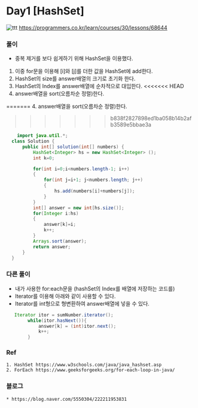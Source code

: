 # Day1 [HashSet]

 ![ttt](https://user-images.githubusercontent.com/45223821/105446092-bf670300-5cb4-11eb-97df-694fd4b6fca9.PNG)
 https://programmers.co.kr/learn/courses/30/lessons/68644


### 풀이
  
  * 중복 제거를 보다 쉽게하기 위해 HashSet을 이용했다.
  
  1. 이중 for문을 이용해 [i]와 [j]를 더한 값을 HashSet에 add한다.
  2. HashSet의 size를 answer배열의 크기로 초기화 한다.
  3. HashSet의 Index를 answer배열에 순차적으로 대입한다.
<<<<<<< HEAD
  4.  answer배열을 sort(오름차순 정렬)한다.

=======
  4. answer배열을 sort(오름차순 정렬)한다.
  
>>>>>>> b838f2827898ed1ba058b14b2afb3589e5bbae3a
  ```java
      import java.util.*;
    class Solution {
        public int[] solution(int[] numbers) {
            HashSet<Integer> hs = new HashSet<Integer> ();
            int k=0;

            for(int i=0;i<numbers.length-1; i++)
            {
                for(int j=i+1; j<numbers.length; j++)
                {
                    hs.add(numbers[i]+numbers[j]);
                }
            }
            int[] answer = new int[hs.size()];
            for(Integer i:hs)
            {
                answer[k]=i;
                k++;
            }
            Arrays.sort(answer);
            return answer;
        }
    }
  ```

### 다른 풀이

*  내가 사용한 for:each문을 (hashSet의 Index를 배열에 저장하는 코드를)
* Iterator를 이용해 아래와 같이 사용할 수 있다.
* Iterator를 int형으로 형변환하여 answer배열에 넣을 수 있다.

```java
   Iterator itor = sumNumber.iterator();
        while(itor.hasNext()){
            answer[k] = (int)itor.next();
            k++;
        }
```

### Ref
    1. HashSet https://www.w3schools.com/java/java_hashset.asp
    2. ForEach https://www.geeksforgeeks.org/for-each-loop-in-java/
    
### 블로그
    * https://blog.naver.com/5550304/222211953831
